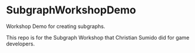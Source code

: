 # SubgraphWorkshopDemo
Workshop Demo for creating subgraphs.

This repo is for the Subgraph Workshop that Christian Sumido did for game developers.